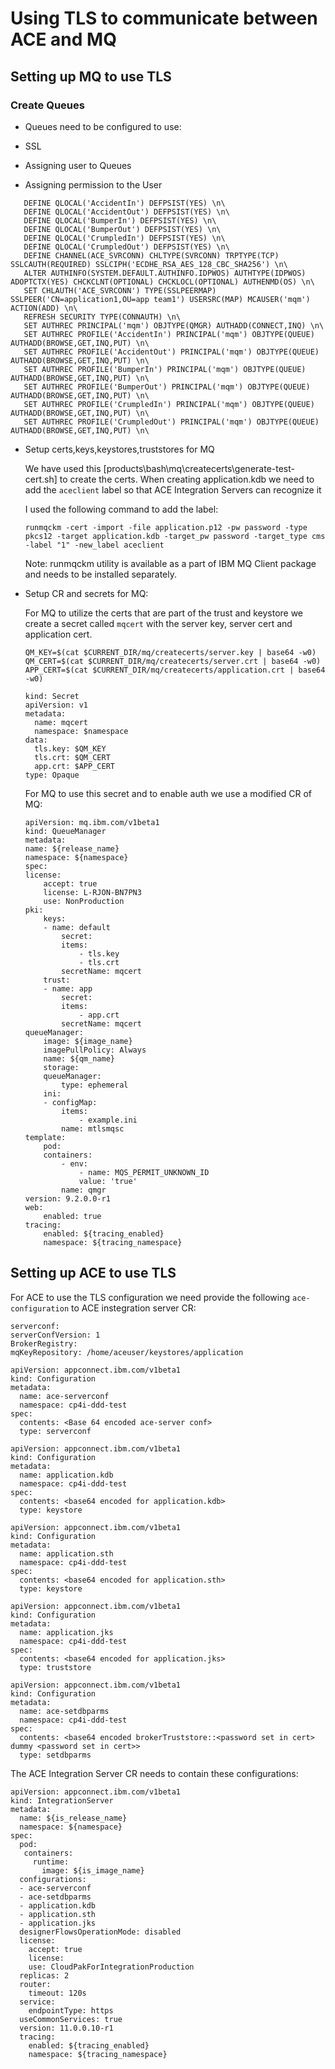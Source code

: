 # Using TLS to communicate between ACE and MQ

## Setting up MQ to use TLS

### Create Queues 
- Queues need to be configured to use:
 
 - SSL
 - Assigning user to Queues
 - Assigning permission to the User

 ```
    DEFINE QLOCAL('AccidentIn') DEFPSIST(YES) \n\
    DEFINE QLOCAL('AccidentOut') DEFPSIST(YES) \n\
    DEFINE QLOCAL('BumperIn') DEFPSIST(YES) \n\
    DEFINE QLOCAL('BumperOut') DEFPSIST(YES) \n\
    DEFINE QLOCAL('CrumpledIn') DEFPSIST(YES) \n\
    DEFINE QLOCAL('CrumpledOut') DEFPSIST(YES) \n\
    DEFINE CHANNEL(ACE_SVRCONN) CHLTYPE(SVRCONN) TRPTYPE(TCP) SSLCAUTH(REQUIRED) SSLCIPH('ECDHE_RSA_AES_128_CBC_SHA256') \n\
    ALTER AUTHINFO(SYSTEM.DEFAULT.AUTHINFO.IDPWOS) AUTHTYPE(IDPWOS) ADOPTCTX(YES) CHCKCLNT(OPTIONAL) CHCKLOCL(OPTIONAL) AUTHENMD(OS) \n\
    SET CHLAUTH('ACE_SVRCONN') TYPE(SSLPEERMAP) SSLPEER('CN=application1,OU=app team1') USERSRC(MAP) MCAUSER('mqm') ACTION(ADD) \n\
    REFRESH SECURITY TYPE(CONNAUTH) \n\
    SET AUTHREC PRINCIPAL('mqm') OBJTYPE(QMGR) AUTHADD(CONNECT,INQ) \n\
    SET AUTHREC PROFILE('AccidentIn') PRINCIPAL('mqm') OBJTYPE(QUEUE) AUTHADD(BROWSE,GET,INQ,PUT) \n\
    SET AUTHREC PROFILE('AccidentOut') PRINCIPAL('mqm') OBJTYPE(QUEUE) AUTHADD(BROWSE,GET,INQ,PUT) \n\
    SET AUTHREC PROFILE('BumperIn') PRINCIPAL('mqm') OBJTYPE(QUEUE) AUTHADD(BROWSE,GET,INQ,PUT) \n\
    SET AUTHREC PROFILE('BumperOut') PRINCIPAL('mqm') OBJTYPE(QUEUE) AUTHADD(BROWSE,GET,INQ,PUT) \n\
    SET AUTHREC PROFILE('CrumpledIn') PRINCIPAL('mqm') OBJTYPE(QUEUE) AUTHADD(BROWSE,GET,INQ,PUT) \n\
    SET AUTHREC PROFILE('CrumpledOut') PRINCIPAL('mqm') OBJTYPE(QUEUE) AUTHADD(BROWSE,GET,INQ,PUT) \n\
```

- Setup certs,keys,keystores,truststores for MQ
    
    We have used this [products\bash\mq\createcerts\generate-test-cert.sh] to create the certs.
    When creating application.kdb we need to add the `aceclient` label so that ACE Integration Servers can recognize it

    I used the following command to add the label:

    `runmqckm -cert -import -file application.p12 -pw password -type pkcs12 -target application.kdb -target_pw password -target_type cms -label "1" -new_label aceclient`

    Note: runmqckm utility is available as a part of IBM MQ Client package and needs to be installed separately.

- Setup CR and secrets for MQ:
  
    For MQ to utilize the certs that are part of the trust and keystore we create a secret called `mqcert` with the server key, server cert and application cert.

    ```
    QM_KEY=$(cat $CURRENT_DIR/mq/createcerts/server.key | base64 -w0)
    QM_CERT=$(cat $CURRENT_DIR/mq/createcerts/server.crt | base64 -w0)
    APP_CERT=$(cat $CURRENT_DIR/mq/createcerts/application.crt | base64 -w0)

    kind: Secret
    apiVersion: v1
    metadata:
      name: mqcert
      namespace: $namespace
    data:
      tls.key: $QM_KEY
      tls.crt: $QM_CERT
      app.crt: $APP_CERT
    type: Opaque
    ```

    For MQ to use this secret and to enable auth we use a modified CR of MQ:

    ```
    apiVersion: mq.ibm.com/v1beta1
    kind: QueueManager
    metadata:
    name: ${release_name}
    namespace: ${namespace}
    spec:
    license:
        accept: true
        license: L-RJON-BN7PN3
        use: NonProduction
    pki:
        keys:
        - name: default
            secret:
            items:
                - tls.key
                - tls.crt
            secretName: mqcert
        trust:
        - name: app
            secret:
            items:
                - app.crt
            secretName: mqcert
    queueManager:
        image: ${image_name}
        imagePullPolicy: Always
        name: ${qm_name}
        storage:
        queueManager:
            type: ephemeral
        ini:
        - configMap:
            items:
                - example.ini
            name: mtlsmqsc
    template:
        pod:
        containers:
            - env:
                - name: MQS_PERMIT_UNKNOWN_ID
                value: 'true'
            name: qmgr
    version: 9.2.0.0-r1
    web:
        enabled: true
    tracing:
        enabled: ${tracing_enabled}
        namespace: ${tracing_namespace}
    ```

## Setting up ACE to use TLS

For ACE to use the TLS configuration we need provide the following `ace-configuration` to ACE instegration server CR:

```
serverconf:
serverConfVersion: 1
BrokerRegistry:
mqKeyRepository: /home/aceuser/keystores/application

apiVersion: appconnect.ibm.com/v1beta1
kind: Configuration
metadata:
  name: ace-serverconf
  namespace: cp4i-ddd-test
spec:
  contents: <Base 64 encoded ace-server conf>
  type: serverconf
```

```
apiVersion: appconnect.ibm.com/v1beta1
kind: Configuration
metadata:
  name: application.kdb
  namespace: cp4i-ddd-test
spec:
  contents: <base64 encoded for application.kdb>
  type: keystore
```
```
apiVersion: appconnect.ibm.com/v1beta1
kind: Configuration
metadata:
  name: application.sth
  namespace: cp4i-ddd-test
spec:
  contents: <base64 encoded for application.sth>
  type: keystore
 ```

``` 
apiVersion: appconnect.ibm.com/v1beta1
kind: Configuration
metadata:
  name: application.jks
  namespace: cp4i-ddd-test
spec:
  contents: <base64 encoded for application.jks>
  type: truststore
```

```
apiVersion: appconnect.ibm.com/v1beta1
kind: Configuration
metadata:
  name: ace-setdbparms
  namespace: cp4i-ddd-test
spec:
  contents: <base64 encoded brokerTruststore::<password set in cert> dummy <password set in cert>>
  type: setdbparms
```

The ACE Integration Server CR needs to contain these configurations:

```
apiVersion: appconnect.ibm.com/v1beta1
kind: IntegrationServer
metadata:
  name: ${is_release_name}
  namespace: ${namespace}
spec:
  pod:
   containers:
     runtime:
       image: ${is_image_name}
  configurations:
  - ace-serverconf
  - ace-setdbparms
  - application.kdb
  - application.sth
  - application.jks
  designerFlowsOperationMode: disabled
  license:
    accept: true
    license: 
    use: CloudPakForIntegrationProduction
  replicas: 2
  router:
    timeout: 120s
  service:
    endpointType: https
  useCommonServices: true
  version: 11.0.0.10-r1
  tracing:
    enabled: ${tracing_enabled}
    namespace: ${tracing_namespace}
```



